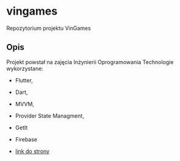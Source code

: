 # vingames

Repozytorium projektu VinGames
## Opis

Projekt powstał na zajęcia Inżynierii Oprogramowania
Technologie wykorzystane:
- Flutter,
- Dart,
- MVVM,
- Provider State Managment,
- GetIt
- Firebase

- [link do strony](https://vingames.web.app/)

